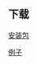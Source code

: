 ## 下载

[安装包](https://github.com/neil78duan/nodeflow/releases/tag/1.2.0/Nodeflow_setup.exe "下载例子")  

[例子](https://github.com/neil78duan/nodeflow/releases/tag/1.2.0/samples.zip "下载例子")
